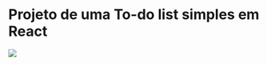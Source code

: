 <h1>Projeto de uma To-do list simples em React</h1>
<img src=(https://media.giphy.com/media/LT5WyfYDDfBDmj3aed/giphy.gif)/>
